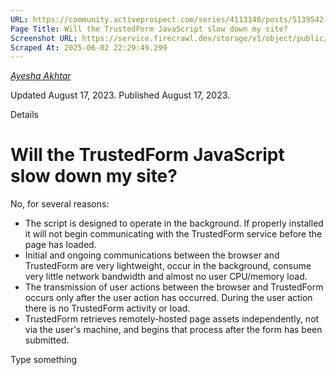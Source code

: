 ```yaml
---
URL: https://community.activeprospect.com/series/4113140/posts/5139542-will-the-trustedform-javascript-slow-down-my-site
Page Title: Will the TrustedForm JavaScript slow down my site?
Screenshot URL: https://service.firecrawl.dev/storage/v1/object/public/media/screenshot-b7f711e9-6a9d-43cd-9942-876e5b3a296c.png
Scraped At: 2025-06-02 22:29:49.299
---
```



[_Ayesha Akhtar_](https://community.activeprospect.com/memberships/9624817-ayesha-akhtar)

Updated August 17, 2023. Published August 17, 2023.

Details

# Will the TrustedForm JavaScript slow down my site?

No, for several reasons:

- The script is designed to operate in the background. If properly installed it will not begin communicating with the TrustedForm service before the page has loaded.
- Initial and ongoing communications between the browser and TrustedForm are very lightweight, occur in the background, consume very little network bandwidth and almost no user CPU/memory load.
- The transmission of user actions between the browser and TrustedForm occurs only after the user action has occurred. During the user action there is no TrustedForm activity or load.
- TrustedForm retrieves remotely-hosted page assets independently, not via the user's machine, and begins that process after the form has been submitted.

Type something

